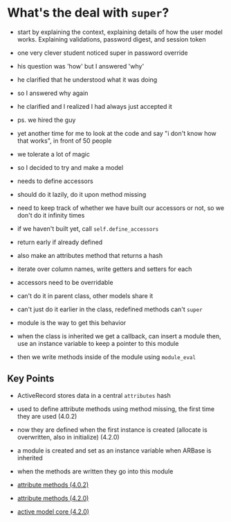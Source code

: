 # What's the deal with `super`?

* start by explaining the context, explaining details of how the user
  model works. Explaining validations, password digest, and session
  token
* one very clever student noticed super in password override
* his question was 'how' but I answered 'why'
* he clarified that he understood what it was doing
* so I answered why again
* he clarified and I realized I had always just accepted it
* ps. we hired the guy
* yet another time for me to look at the code and say "i don't know how
  that works", in front of 50 people
* we tolerate a lot of magic
* so I decided to try and make a model

* needs to define accessors
* should do it lazily, do it upon method missing
* need to keep track of whether we have built our accessors or not, so
  we don't do it infinity times
* if we haven't built yet, call `self.define_accessors`
* return early if already defined 
* also make an attributes method that returns a hash
* iterate over column names, write getters and setters for each

* accessors need to be overridable
* can't do it in parent class, other models share it
* can't just do it earlier in the class, redefined methods can't `super`
* module is the way to get this behavior
* when the class is inherited we get a callback, can insert a module
  then, use an instance variable to keep a pointer to this module
* then we write methods inside of the module using `module_eval`


## Key Points
* ActiveRecord stores data in a central `attributes` hash
* used to define attribute methods using method missing, the first time
  they are used (4.0.2)
* now they are defined when the first instance is created (allocate is
  overwritten, also in initialize) (4.2.0)
* a module is created and set as an
  instance variable when ARBase is inherited
* when the methods are written they go into this module

* [attribute methods (4.0.2)][methods_4_0_2]
* [attribute methods (4.2.0)][methods_4_2_0]
* [active model core (4.2.0)][core]

[methods_4_0_2]: https://github.com/rails/rails/blob/4-0-stable/activerecord/lib/active_record/attribute_methods.rb
[methods_4_2_0]: https://github.com/rails/rails/blob/4-2-stable/activerecord/lib/active_record/core.rb
[core]: https://github.com/rails/rails/blob/4-2-stable/activerecord/lib/active_record/attribute_methods.rb 
